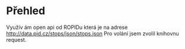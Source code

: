 # Přehled
Využív ám open api od ROPIDu která je na adrese http://data.pid.cz/stops/json/stops.json
Pro volání jsem zvolil knihovnu request.